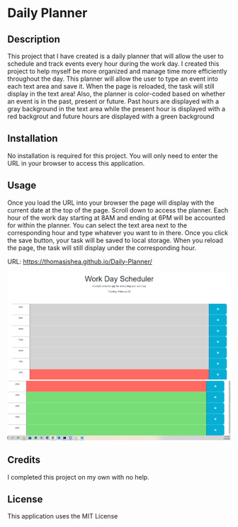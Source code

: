 # Daily Planner

## Description

This project that I have created is a daily planner that will allow the user to schedule and track events every hour during the work day. I created this project to help myself be more organized and manage time more efficiently throughout the day. This planner will allow the user to type an event into each text area and save it. When the page is reloaded, the task will still display in the text area! Also, the planner is color-coded based on whether an event is in the past, present or future. Past hours are displayed with a gray background in the text area while the present hour is displayed with a red backgrout and future hours are displayed with a green background

## Installation

No installation is required for this project. You will only need to enter the URL in your browser to access this application. 

## Usage

Once you load the URL into your browser the page will display with the current date at the top of the page. 
Scroll down to access the planner. Each hour of the work day starting at 8AM and ending at 6PM will be accounted for within the planner. You can select the text area next to the corresponding hour and type whatever you want to in there. Once you click the save button, your task will be saved to local storage. When you reload the page, the task will still display under the corresponding hour. 

URL: https://thomasjshea.github.io/Daily-Planner/

![Screenshot-1](./Assets/images/Screenshot-1.png)
![Screenshot-2](./Assets/images/Screenshot-2.png)

## Credits

I completed this project on my own with no help. 

## License

This application uses the MIT License